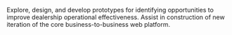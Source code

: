 Explore, design, and develop prototypes for identifying opportunities to improve dealership operational effectiveness. Assist in construction of new iteration of the core business-to-business web platform.
